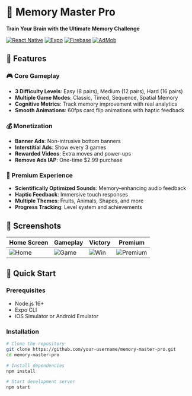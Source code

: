 # 🧠 Memory Master Pro

**Train Your Brain with the Ultimate Memory Challenge**

[![React Native](https://img.shields.io/badge/React%20Native-0.72.3-61dafb?style=for-the-badge&logo=react)](https://reactnative.dev/)
[![Expo](https://img.shields.io/badge/Expo-49.0.0-000020?style=for-the-badge&logo=expo)](https://expo.dev/)
[![Firebase](https://img.shields.io/badge/Firebase-Analytics%20%26%20Crashlytics-ffca28?style=for-the-badge&logo=firebase)](https://firebase.google.com/)
[![AdMob](https://img.shields.io/badge/AdMob-Monetization-ff6f00?style=for-the-badge&logo=google-ads)](https://admob.google.com/)

## 🎯 Features

### 🎮 Core Gameplay
- **3 Difficulty Levels**: Easy (8 pairs), Medium (12 pairs), Hard (16 pairs)
- **Multiple Game Modes**: Classic, Timed, Sequence, Spatial Memory
- **Cognitive Metrics**: Track memory improvement with real analytics
- **Smooth Animations**: 60fps card flip animations with haptic feedback

### 💰 Monetization
- **Banner Ads**: Non-intrusive bottom banners
- **Interstitial Ads**: Show every 3 games
- **Rewarded Videos**: Extra moves and power-ups
- **Remove Ads IAP**: One-time $2.99 purchase

### 🎵 Premium Experience
- **Scientifically Optimized Sounds**: Memory-enhancing audio feedback
- **Haptic Feedback**: Immersive touch responses
- **Multiple Themes**: Fruits, Animals, Shapes, and more
- **Progress Tracking**: Level system and achievements

## 📱 Screenshots

| Home Screen | Gameplay | Victory | Premium |
|-------------|----------|---------|---------|
| ![Home](https://via.placeholder.com/200x400/2563eb/ffffff?text=Home) | ![Game](https://via.placeholder.com/200x400/10b981/ffffff?text=Game) | ![Win](https://via.placeholder.com/200x400/f59e0b/ffffff?text=Win!) | ![Premium](https://via.placeholder.com/200x400/8b5cf6/ffffff?text=Premium) |

## 🚀 Quick Start

### Prerequisites
- Node.js 16+ 
- Expo CLI
- iOS Simulator or Android Emulator

### Installation
```bash
# Clone the repository
git clone https://github.com/your-username/memory-master-pro.git
cd memory-master-pro

# Install dependencies
npm install

# Start development server
npm start